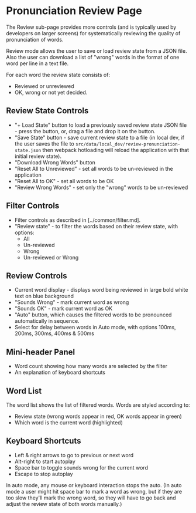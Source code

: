 # Pronunciation Review Page

The Review sub-page provides more controls (and is typically used by developers on larger screens)
for systematically reviewing the quality of pronunciation of words.

Review mode allows the user to save or load review state from a JSON file. Also the user can download a list
of "wrong" words in the format of one word per line in a text file.

For each word the review state consists of:

* Reviewed or unreviewed
* OK, wrong or not yet decided.

## Review State Controls

* "+ Load State" button to load a previously saved review state JSON file - press the button, or,
  drag a file and drop it on the button.
* "Save State" button - save current review state to a file (in local dev, if the user saves the file
  to `src/data/local_dev/review-pronunciation-state.json` then webpack hotloading will reload
  the application with that initial review state).
* "Download Wrong Words" button
* "Reset All to Unreviewed" - set all words to be un-reviewed in the application
* "Reset All to OK" - set all words to be OK
* "Review Wrong Words" - set only the "wrong" words to be un-reviewed

## Filter Controls

* Filter controls as described in [../common/filter.md].
* "Review state" - to filter the words based on their review state, with options:
   * All
   * Un-reviewed
   * Wrong
   * Un-reviewed or Wrong

## Review Controls

* Current word display - displays word being reviewed in large bold white text on blue background
* "Sounds Wrong" - mark current word as wrong
* "Sounds OK" - mark current word as OK
* "Auto" button, which causes the filtered words to be pronounced automatically in sequence.
* Select for delay between words in Auto mode, with options 100ms, 200ms, 300ms, 400ms & 500ms

## Mini-header Panel

* Word count showing how many words are selected by the filter
* An explanation of keyboard shortcuts

## Word List

The word list shows the list of filtered words. Words are styled according to:
* Review state (wrong words appear in red, OK words appear in green)
* Which word is the current word (highlighted)

## Keyboard Shortcuts

* Left & right arrows to go to previous or next word
* Alt-right to start autoplay
* Space bar to toggle sounds wrong for the current word
* Escape to stop autoplay

In auto mode, any mouse or keyboard interaction stops the auto. (In auto mode a user might hit
space bar to mark a word as wrong, but if they are too slow they'll mark the wrong word, so they
will have to go back and adjust the review state of both words manually.)